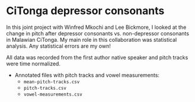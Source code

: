 # CiTonga depressor consonants

In this joint project with Winfred Mkochi and Lee Bickmore, I looked at the change in pitch after depressor consonants vs. non-depressor consonants in Malawian CiTonga. My main role in this collaboration was statistical analysis. Any statistical errors are my own!

All data was recorded from the first author native speaker and pitch tracks were time normalized.

* Annotated files with pitch tracks and vowel measurements:
  * `mean-pitch-tracks.csv`
  * `pitch-tracks.csv`
  * `vowel-measurements.csv`

